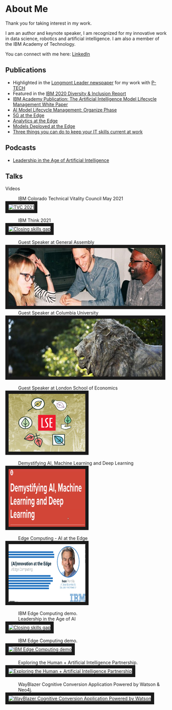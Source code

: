 # About Me

Thank you for taking interest in my work.

I am an author and keynote speaker, I am recognized for my innovative work in data science, robotics and artificial intelligence. I am also a member of the IBM Academy of Technology. 

You can connect with me here: [LinkedIn](https://www.linkedin.com/in/ivanportilla/)
## <a id=publications></a> Publications
* Highlighted in the [Longmont Leader newspaper](https://www.longmontleader.com/local-news/svvsd-students-developing-ibm-powered-technology-bring-real-life-solutions-to-life-3746811) for my work with [P-TECH](https://www.ptech.org/)
* Featured in the [IBM 2020 Diversity & Inclusion Report](https://www.ibm.com/impact/be-equal/pdf/IBM_Diversity_Inclusion_Report_2020.pdf)
* [IBM Academy Publication: The Artificial Intelligence Model Lifecycle Management White Paper](https://www.ibm.com/blogs/academy-of-technology/ai-model-lifecycle-management-white-paper/)
* [AI Model Lifecycle Management: Organize Phase](https://www.ibm.com/cloud/blog/ai-model-lifecycle-management-organize)
* [5G at the Edge](https://www.ibm.com/cloud/blog/5g-at-the-edge)
* [Analytics at the Edge](https://www.ibm.com/cloud/blog/analytics-at-the-edge)
* [Models Deployed at the Edge](https://www.ibm.com/cloud/blog/models-deployed-at-the-edge)
* [Three things you can do to keep your IT skills current at work](https://www.ibm.com/blogs/watson/2016/07/three-things-can-keep-skills-current-work/)

## <a id=podcasts></a> Podcasts
* [Leadership in the Age of Artificial Intelligence](https://crestcom.com/blog/2020/09/18/episode-39-leadership-in-the-age-of-ai-with-it-architect-and-data-scientist-ivan-portilla/)

## <a id=talks></a> Talks
<dl>
  <dt>Videos</dt>
  
  </p>
  <dd>IBM Colorado Technical Vitality Council May 2021</dd><a href="http://www.youtube.com/watch?feature=player_embedded&v=yMMV_nPohgE
" target="_blank"><img src="http://img.youtube.com/vi/yMMV_nPohgE/0.jpg" 
alt="TVC 2021" width="240" height="180" border="10" /></a>
</p>
  </p>
  <dd>IBM Think 2021</dd><a href="http://www.youtube.com/watch?feature=player_embedded&v=sj2LaiNAzLI
" target="_blank"><img src="http://img.youtube.com/vi/sj2LaiNAzLI/0.jpg" 
alt="Closing skills gap" width="240" height="180" border="10" /></a>
</p>
  
  <dd>Guest Speaker at General Assembly</dd>
  <a href="https://generalassembly.zoom.us/rec/play/hBLsZ3rCkCD_2sI7R40IJlNbZyw05FyfYry_5Xo1Pu7irHQBqFD_i9mOjC7sT9CGBG9qYbWYY3sM-13T.ZnngvfIStd5c2Pif?continueMode=true&_x_zm_rtaid=XQZeEMJoQuWb2qKeoQ9MRA.1620240153690.0e7a2d29a3746c9e8744e6e0cbb0d94c&_x_zm_rhtaid=794" target="_blank"><img src="img/ga.jpeg" alt="ML 101" width="480" height="180" border="10" /></a>
  
 <dd>Guest Speaker at Columbia University</dd>
  <a href="https://columbiauniversity.zoom.us/rec/play/mQOuIpUk03UbOIorr0IFvaD4iPQX2j5mHKc-Wva6AbsuU82glaGsi6uVuLbvC3Ge9atzpaB_htPXUK4F.X3Ki1u0p26ykjH2k" target="_blank"><img src="img/cu.jpeg" alt="Big Data and AI" width="480" height="180" border="10" /></a>
  </p>
  <dd>Guest Speaker at London School of Economics</dd>
  <a href="http://www.youtube.com/watch?feature=player_embedded&v=aFLCRwjAuJo" target="_blank"><img src="img/lse.png" alt="Big Data and AI" width="240" height="180" border="10" /></a>
  </p>
  <dd>Demystifying AI, Machine Learning and Deep Learning</dd>
  <a href="https://generalassembly.zoom.us/rec/share/mQ8hUtWX46g-f5uanpKizRMTtqVkQj8TsDMXwsokp4R59ejbfq9PIPsrtiiK_ZNq.qyYI6y_VJQnN_kEB" target="_blank"><img src="img/AIMLD.png" alt="Demystifying AI" width="240" height="180" border="10" /></a>
  </p>
  <dd>Edge Computing - AI at the Edge</dd>
<a href="https://vimeo.com/461608387" target="_blank"><img src="img/EdgeComputing.png" 
alt="Edge Computing" width="240" height="180" border="10" /></a>
</p>
  <dd>IBM Edge Computing demo.</dd>
  <dd>Leadership in the Age of AI</dd>
<a href="http://www.youtube.com/watch?feature=player_embedded&v=knoOLpGooYQ
" target="_blank"><img src="http://img.youtube.com/vi/knoOLpGooYQ/0.jpg" 
alt="Closing skills gap" width="240" height="180" border="10" /></a>
</p>
  <dd>IBM Edge Computing demo.</dd>
<a href="http://www.youtube.com/watch?feature=player_embedded&v=uzFDE3ZDGV4
" target="_blank"><img src="http://img.youtube.com/vi/uzFDE3ZDGV4/0.jpg" 
alt="IBM Edge Computing demo" width="240" height="180" border="10" /></a>
  </p>
  <dd>Exploring the Human + Artificial Intelligence Partnership.</dd>
<a href="http://www.youtube.com/watch?feature=player_embedded&v=zmpXJ6ZwhQk
" target="_blank"><img src="http://img.youtube.com/vi/zmpXJ6ZwhQk/0.jpg" 
alt="Exploring the Human + Artificial Intelligence Partnership" width="240" height="180" border="10" /></a>
</p>
   <dd>WayBlazer Cognitive Conversion Application Powered by Watson & Neo4j.</dd>
<a href="http://www.youtube.com/watch?feature=player_embedded&v=pcA-22Md1qU
" target="_blank"><img src="http://img.youtube.com/vi/pcA-22Md1qU/0.jpg" 
alt="WayBlazer Cognitive Conversion Application Powered by Watson" width="240" height="180" border="10" /></a>
</dl>

